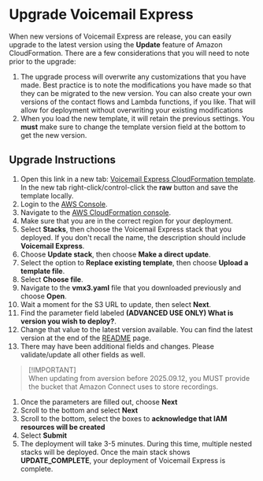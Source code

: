 # Upgrade Voicemail Express
When new versions of Voicemail Express are release, you can easily upgrade to the latest version using the **Update** feature of Amazon CloudFormation. There are a few considerations that you will need to note prior to the upgrade:

1.  The upgrade process will overwrite any customizations that you have made. Best practice is to note the modifications you have made so that they can be migrated to the new version. You can also create your own versions of the contact flows and Lambda functions, if you like. That will allow for deployment without overwriting your existing modifications
1.  When you load the new template, it will retain the previous settings. You **must** make sure to change the template version field at the bottom to get the new version.

## Upgrade Instructions
1.  Open this link in a new tab: [Voicemail Express CloudFormation template](../CloudFormation/vmx3.yaml). In the new tab right-click/control-click the **raw** button and save the template locally.
1.  Login to the [AWS Console](https://console.aws.amazon.com).
1.  Navigate to the [AWS CloudFormation console](https://console.aws.amazon.com/cloudformation/home).
1.  Make sure that you are in the correct region for your deployment.
1.  Select **Stacks**, then choose the Voicemail Express stack that you deployed. If you don't recall the name, the description should include **Voicemail Express**.
1.  Choose **Update stack**, then choose **Make a direct update**.
1.  Select the option to **Replace existing template**, then choose **Upload a template file**.
1.  Select **Choose file**.
1.  Navigate to the **vmx3.yaml** file that you downloaded previously and choose **Open**.
1.  Wait a moment for the S3 URL to update, then select **Next**.
1.  Find the parameter field labeled **(ADVANCED USE ONLY) What is version you wish to deploy?**.
1.  Change that value to the latest version available. You can find the latest version at the end of the [README](https://github.com/amazon-connect/voicemail-express-amazon-connect) page.
1.  There may have been additional fields and changes. Please validate/update all other fields as well.
>   [!IMPORTANT]  
>   When updating from aversion before 2025.09.12, you MUST provide the bucket that Amazon Connect uses to store recordings. 
1.  Once the parameters are filled out, choose **Next**
1. 	Scroll to the bottom and select **Next**
1. 	Scroll to the bottom, select the boxes to **acknowledge that IAM resources will be created**
1.  Select **Submit**
1.  The deployment will take 3-5 minutes. During this time, multiple nested stacks will be deployed. Once the main stack shows **UPDATE_COMPLETE**, your deployment of Voicemail Express is complete.